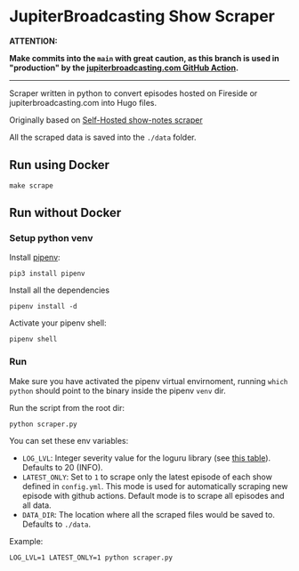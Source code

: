 # JupiterBroadcasting Show Scraper

**ATTENTION:**

**Make commits into the `main` with great caution, as this branch is used in "production" by the [jupiterbroadcasting.com GitHub Action](https://github.com/JupiterBroadcasting/jupiterbroadcasting.com/tree/main/.github/workflows/scrape.yml).**

---

Scraper written in python to convert episodes hosted on Fireside or jupiterbroadcasting.com into Hugo files.

Originally based on [Self-Hosted show-notes scraper](https://github.com/selfhostedshow/show-notes/blob/main/scrape.py) 


All the scraped data is saved into the `./data` folder.


## Run using Docker

```
make scrape
```

## Run without Docker


### Setup python venv

Install [pipenv](https://pipenv.pypa.io/en/latest/basics/):

```
pip3 install pipenv
```


Install all the dependencies

```
pipenv install -d
```

Activate your pipenv shell:

```
pipenv shell
```


### Run

Make sure you have activated the pipenv virtual envirnoment, running `which python` should point to the binary inside the pipenv `venv` dir.


Run the script from the root dir:

```
python scraper.py
```

You can set these env variables:

- `LOG_LVL`: Integer severity value for the loguru library (see [this table](https://loguru.readthedocs.io/en/stable/api/logger.html#levels)). Defaults to 20 (INFO).
- `LATEST_ONLY`: Set to `1` to scrape only the latest episode of each show defined in `config.yml`. This mode is used for automatically scraping new episode with github actions. Default mode is to scrape all episodes and all data.
- `DATA_DIR`: The location where all the scraped files would be saved to. Defaults to `./data`.


Example:

```
LOG_LVL=1 LATEST_ONLY=1 python scraper.py
```
